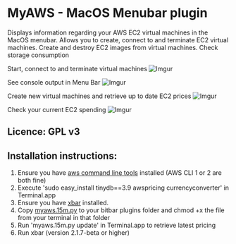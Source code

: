 
# MyAWS - MacOS Menubar plugin

Displays information regarding your AWS EC2 virtual machines in the MacOS menubar. 
Allows you to create, connect to and terminate EC2 virtual machines.
Create and destroy EC2 images from virtual machines. Check storage consumption


Start, connect to and terminate virtual machines
![Imgur](https://i.imgur.com/yR5iPQy.jpg)

See console output in Menu Bar
![Imgur](https://i.imgur.com/UpZnhNa.jpg)

Create new virtual machines and retrieve up to date EC2 prices
![Imgur](https://i.imgur.com/ZnsKTTo.jpg)

Check your current EC2 spending 
![Imgur](https://i.imgur.com/n2FEdT1.jpg)


## Licence: GPL v3

## Installation instructions: 

1. Ensure you have [aws command line tools](https://docs.aws.amazon.com/cli/latest/userguide/cli-install-macos.html) installed (AWS CLI 1 or 2 are both fine)
2. Execute 'sudo easy_install tinydb==3.9 awspricing currencyconverter' in Terminal.app
3. Ensure you have [xbar](https://github.com/matryer/xbar/releases/latest) installed.
4. Copy [myaws.15m.py](myaws.15m.py) to your bitbar plugins folder and chmod +x the file from your terminal in that folder
5. Run 'myaws.15m.py update' in Terminal.app to retrieve latest pricing
6. Run xbar (version 2.1.7-beta or higher)
